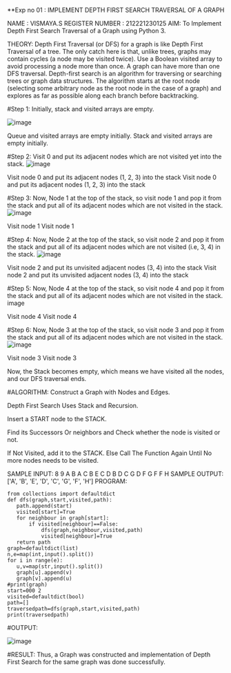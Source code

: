**Exp no 01 : IMPLEMENT DEPTH FIRST SEARCH TRAVERSAL OF A GRAPH

NAME : VISMAYA.S
REGISTER NUMBER : 212221230125
AIM:
To Implement Depth First Search Traversal of a Graph using Python 3.

THEORY:
Depth First Traversal (or DFS) for a graph is like Depth First Traversal of a tree. The only catch here is that, unlike trees, graphs may contain cycles (a node may be visited twice). Use a Boolean visited array to avoid processing a node more than once. A graph can have more than one DFS traversal. Depth-first search is an algorithm for traversing or searching trees or graph data structures. The algorithm starts at the root node (selecting some arbitrary node as the root node in the case of a graph) and explores as far as possible along each branch before backtracking.

#Step 1:
Initially, stack and visited arrays are empty.

![image](https://github.com/VismayaNair/19AI405FUNDAMENTALSOFARTIFICIALINTELLIGENCE/assets/93427210/103d49a1-bdcb-4372-9ba8-7b7b5cc01915)


Queue and visited arrays are empty initially. Stack and visited arrays are empty initially.

#Step 2:
Visit 0 and put its adjacent nodes which are not visited yet into the stack. 
![image](https://github.com/VismayaNair/19AI405FUNDAMENTALSOFARTIFICIALINTELLIGENCE/assets/93427210/4c900e74-d8ef-4a45-b56c-39ec4561d34b)


Visit node 0 and put its adjacent nodes (1, 2, 3) into the stack Visit node 0 and put its adjacent nodes (1, 2, 3) into the stack

#Step 3:
Now, Node 1 at the top of the stack, so visit node 1 and pop it from the stack and put all of its adjacent nodes which are not visited in the stack. ![image](https://github.com/VismayaNair/19AI405FUNDAMENTALSOFARTIFICIALINTELLIGENCE/assets/93427210/633b2dfb-7d13-48e3-8e75-99d96dd2b108)


Visit node 1 Visit node 1

#Step 4:
Now, Node 2 at the top of the stack, so visit node 2 and pop it from the stack and put all of its adjacent nodes which are not visited (i.e, 3, 4) in the stack. ![image](https://github.com/VismayaNair/19AI405FUNDAMENTALSOFARTIFICIALINTELLIGENCE/assets/93427210/d26108ca-79f3-4703-809f-9819937d04df)


Visit node 2 and put its unvisited adjacent nodes (3, 4) into the stack Visit node 2 and put its unvisited adjacent nodes (3, 4) into the stack

#Step 5:
Now, Node 4 at the top of the stack, so visit node 4 and pop it from the stack and put all of its adjacent nodes which are not visited in the stack. image

Visit node 4 Visit node 4

#Step 6:
Now, Node 3 at the top of the stack, so visit node 3 and pop it from the stack and put all of its adjacent nodes which are not visited in the stack. ![image](https://github.com/VismayaNair/19AI405FUNDAMENTALSOFARTIFICIALINTELLIGENCE/assets/93427210/72ebb126-955b-4a22-bcdc-b0b2aa5fb82f)


Visit node 3 Visit node 3

Now, the Stack becomes empty, which means we have visited all the nodes, and our DFS traversal ends.

#ALGORITHM:
Construct a Graph with Nodes and Edges.

Depth First Search Uses Stack and Recursion.

Insert a START node to the STACK.

Find its Successors Or neighbors and Check whether the node is visited or not.

If Not Visited, add it to the STACK. Else Call The Function Again Until No more nodes needs to be visited.

SAMPLE INPUT:
8 9
A B
A C
B E
C D
B D
C G
D F
G F
F H
SAMPLE OUTPUT:
['A', 'B', 'E', 'D', 'C', 'G', 'F', 'H']
PROGRAM:
```
from collections import defaultdict
def dfs(graph,start,visited,path):
   path.append(start)
   visited[start]=True
   for neighbour in graph[start]:
       if visited[neighbour]==False:
           dfs(graph,neighbour,visited,path)
           visited[neighbour]=True
   return path
graph=defaultdict(list)
n,e=map(int,input().split())
for i in range(e):
   u,v=map(str,input().split())
   graph[u].append(v)
   graph[v].append(u)
#print(graph)
start=000 2
visited=defaultdict(bool)
path=[]
traversedpath=dfs(graph,start,visited,path)
print(traversedpath)
```
#OUTPUT:

![image](https://github.com/VismayaNair/19AI405FUNDAMENTALSOFARTIFICIALINTELLIGENCE/assets/93427210/3846b43c-5ebd-4826-bb1e-ff05eb94b59c)


#RESULT:
Thus, a Graph was constructed and implementation of Depth First Search for the same graph was done successfully.
